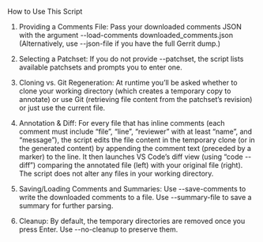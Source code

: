 How to Use This Script

1. Providing a Comments File:
Pass your downloaded comments JSON with the argument
--load-comments downloaded_comments.json
(Alternatively, use --json-file if you have the full Gerrit dump.)


2. Selecting a Patchset:
If you do not provide --patchset, the script lists available patchsets and prompts you to enter one.


3. Cloning vs. Git Regeneration:
At runtime you’ll be asked whether to clone your working directory (which creates a temporary copy to annotate) or use Git (retrieving file content from the patchset’s revision) or just use the current file.


4. Annotation & Diff:
For every file that has inline comments (each comment must include “file”, “line”, “reviewer” with at least “name”, and “message”), the script edits the file content in the temporary clone (or in the generated content) by appending the comment text (preceded by a marker) to the line. It then launches VS Code’s diff view (using “code --diff”) comparing the annotated file (left) with your original file (right).
The script does not alter any files in your working directory.


5. Saving/Loading Comments and Summaries:
Use --save-comments to write the downloaded comments to a file. Use --summary-file to save a summary for further parsing.


6. Cleanup:
By default, the temporary directories are removed once you press Enter. Use --no-cleanup to preserve them.
